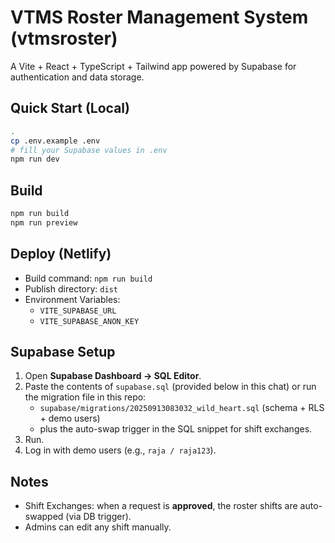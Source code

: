 # VTMS Roster Management System (vtmsroster)

A Vite + React + TypeScript + Tailwind app powered by Supabase for authentication and data storage.

## Quick Start (Local)

```bash
.
cp .env.example .env
# fill your Supabase values in .env
npm run dev
```

## Build

```bash
npm run build
npm run preview
```

## Deploy (Netlify)

- Build command: `npm run build`
- Publish directory: `dist`
- Environment Variables:
  - `VITE_SUPABASE_URL`
  - `VITE_SUPABASE_ANON_KEY`

## Supabase Setup

1. Open **Supabase Dashboard → SQL Editor**.
2. Paste the contents of `supabase.sql` (provided below in this chat) or run the migration file in this repo:
   - `supabase/migrations/20250913083032_wild_heart.sql` (schema + RLS + demo users)
   - plus the auto-swap trigger in the SQL snippet for shift exchanges.
3. Run.
4. Log in with demo users (e.g., `raja / raja123`).

## Notes

- Shift Exchanges: when a request is **approved**, the roster shifts are auto-swapped (via DB trigger).
- Admins can edit any shift manually.
